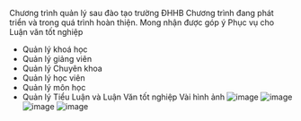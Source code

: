 Chương trình quản lý sau đào tạo trường ĐHHB
Chương trình đang phát triển và trong quá trình hoàn thiện. Mong nhận được góp ý
Phục vụ cho Luận văn tốt nghiệp
- Quản lý khoá học
- Quản lý giảng viên
- Quản lý Chuyên khoa
- Quản lý học viên
- Quản lý môn học
- Quản lý Tiểu Luận và Luận Văn tốt nghiệp
Vài hình ảnh
![image](https://github.com/user-attachments/assets/1c2bdc1c-b10c-4fd1-861e-c6563e682252)
![image](https://github.com/user-attachments/assets/3762e616-8e84-4f51-a042-d950d9b924e0)
![image](https://github.com/user-attachments/assets/ecfd0503-96f4-495b-945e-5a981e20bb5e)
![image](https://github.com/user-attachments/assets/200fbe5b-f489-4ee0-8ba6-4d4cc62c4505)

